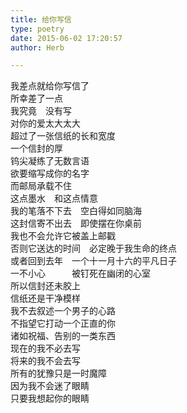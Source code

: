 ```yaml
---  
title: 给你写信  
type: poetry  
date: 2015-06-02 17:20:57  
author: Herb  

---  
```

我差点就给你写信了  
所幸差了一点  
我究竟　没有写    
对你的爱太大太大  
超过了一张信纸的长和宽度  
一个信封的厚  
钨尖凝练了无数言语  
欲要缩写成你的名字  
而邮局承载不住  
这点墨水　和这点情意    
我的笔落不下去　空白得如同脑海  
这封信寄不出去　即使摆在你桌前  
我也不会允许它被盖上邮戳  
否则它送达的时间　必定晚于我生命的终点  
或者回到去年　一个十一月十六的平凡日子  
一不小心　　　被钉死在幽闭的心室    
所以信封还未胶上  
信纸还是干净模样  
我不去叙述一个男子的心路  
不指望它打动一个正直的你    
诸如祝福、告别的一类东西  
现在的我不必去写  
将来的我不会去写  
所有的犹豫只是一时魔障    
因为我不会迷了眼睛  
只要我想起你的眼睛